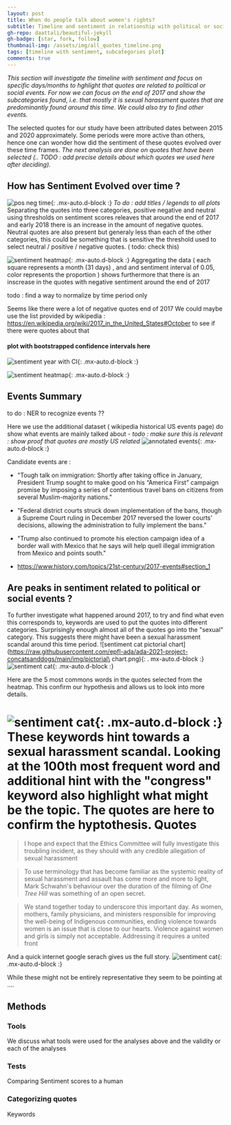 ```yaml
---
layout: post
title: When do people talk about women's rights?
subtitle: Timeline and sentiment in relationship with political or social events
gh-repo: daattali/beautiful-jekyll
gh-badge: [star, fork, follow]
thumbnail-img: /assets/img/all_quotes_timeline.png
tags: [timeline with sentiment, subcategories plot]
comments: true
---
```


_This section will investigate the timeline with sentiment and focus on specific 
days/months to hghlight that quotes are related to political or social events._
_For now we can focus on the end of 2017 and show the subcategories found, i.e. that
 mostly it is sexual harassment quotes that are predominantly found around this time._ 
_We could also try to find other events._


The selected quotes for our study have been attributed dates between 2015 and 2020 approximately. 
Some periods were more active than others, hence one can wonder how did the sentiment of these quotes evolved over these time frames.
_The next analysis are done on quotes that have been selected (.. TODO : add precise details about which quotes we used here after deciding)._

## How has Sentiment Evolved over time ?

![pos neg time](https://raw.githubusercontent.com/epfl-ada/ada-2021-project-concatsanddogs/main/img/sentiment_time_pos_neg_neu.jpg){: .mx-auto.d-block :}
_To do : add titles / legends to all plots_
Separating the quotes into three categories, positive negative and neutral using thresholds on sentiment scores releaves 
that around the end of 2017 and early 2018 there is an increase in the amount of negative quotes.
Neutral quotes are also present but generaly less than each of the other categories, 
this could be something that is sensitive the threshold used to select neutral / positive / negative quotes. ( todo: check this)

![sentiment heatmap](https://raw.githubusercontent.com/epfl-ada/ada-2021-project-concatsanddogs/main/img/sentiment_heatmap.jpg){: .mx-auto.d-block :}
Aggregating the data ( each square represents a month (31 days) , and and sentiment interval of 0.05, color represents the proportion ) 
shows furthermore that there is an inscrease in the quotes with negative sentiment around the end of 2017

todo : find a way to normalize by time period only

Seems like there were a lot of negative quotes end of 2017
We could maybe use the list provided by wikipedia : https://en.wikipedia.org/wiki/2017_in_the_United_States#October to see if there were quotes about that
 
#### plot with bootstrapped confidence intervals here
![sentiment year with CI](https://raw.githubusercontent.com/epfl-ada/ada-2021-project-concatsanddogs/main/img/byyear_sentiment_barplot.png){: .mx-auto.d-block :}

![sentiment heatmap](https://raw.githubusercontent.com/epfl-ada/ada-2021-project-concatsanddogs/main/img/example_with_medians.png){: .mx-auto.d-block :}
## Events Summary

to do : NER to recognize events ??


Here we use the additional dataset ( wikipedia historical US events page) do show what events are mainly talked about -
_todo : make sure this is relevant : show proof that quotes are mostly US related_
![annotated events](https://raw.githubusercontent.com/epfl-ada/ada-2021-project-concatsanddogs/main/img/events_time.jpg){: .mx-auto.d-block :}

Candidate events  are :

* "Tough talk on immigration: Shortly after taking office in January, President Trump sought to make good on his “America First” campaign promise by imposing a series of contentious travel bans on citizens from several Muslim-majority nations."

* "Federal district courts struck down implementation of the bans, though a Supreme Court ruling in December 2017 reversed the lower courts’ decisions, allowing the administration to fully implement the bans."

* "Trump also continued to promote his election campaign idea of a border wall with Mexico that he says will help quell illegal immigration from Mexico and points south."

* https://www.history.com/topics/21st-century/2017-events#section_1

## Are peaks in sentiment related to political or social events ?
To further investigate what happened around 2017, to try and find what even this corresponds to,
keywords are used to put the quotes into different categories. 
Surprisingly enough almost all of the quotes go into the "sexual" category.
This suggests there might have been a sexual harassment scandal around this time period.
![sentiment cat pictorial chart](https://raw.githubusercontent.com/epfl-ada/ada-2021-project-concatsanddogs/main/img/pictorial\ chart.png){: .    mx-auto.d-block :}
![sentiment cat](https://raw.githubusercontent.com/epfl-ada/ada-2021-project-concatsanddogs/main/img/sentiment_categ.jpg){: .mx-auto.d-block :}

Here are the 5 most commons words in the quotes selected from the heatmap. This confirm our hypothesis and allows us to look into more details.

 ![sentiment cat](https://raw.githubusercontent.com/epfl-ada/ada-2021-project-concatsanddogs/main/img/5_most_common_word_event.png){: .mx-auto.d-block :}
These keywords hint towards a sexual harassment scandal. Looking at the 100th most frequent word and additional hint with the "congress" keyword also highlight what might be the topic. The quotes are here to confirm the hyptothesis. 
**Quotes**
======
> I hope and expect that the Ethics Committee will fully investigate this troubling incident, as they should with any credible allegation of sexual harassment

> To use terminology that has become familiar as the systemic reality of sexual harassment and assault has come more and more to light, Mark Schwahn's behaviour over the duration of the filming of *One Tree Hill* was something of an open secret. 

> We stand together today to underscore this important day. As women, mothers, family physicians, and ministers responsible for improving the well-being of Indigenous communities, ending violence towards women is an issue that is close to our hearts. Violence against women and girls is simply not acceptable. Addressing it requires a united front

And a quick internet google serach gives us the full story. 
![sentiment cat](https://raw.githubusercontent.com/epfl-ada/ada-2021-project-concatsanddogs/main/img/trump_snapshot.png){: .mx-auto.d-block :} 




While these might not be entirely representative they seem to be pointing at .... 


## Methods 
### Tools
We discuss what tools were used for the analyses above and the validity or each of the analyses

### Tests
Comparing Sentiment scores to a human

### Categorizing quotes
Keywords 

